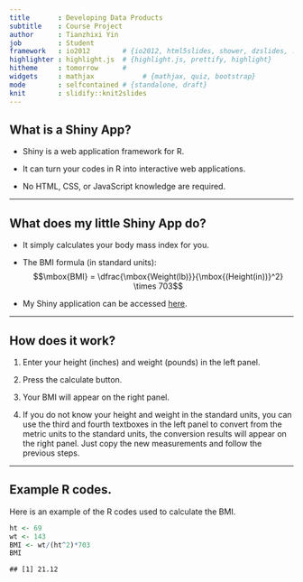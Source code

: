 ```yaml
---
title       : Developing Data Products
subtitle    : Course Project
author      : Tianzhixi Yin
job         : Student
framework   : io2012        # {io2012, html5slides, shower, dzslides, ...}
highlighter : highlight.js  # {highlight.js, prettify, highlight}
hitheme     : tomorrow      # 
widgets     : mathjax            # {mathjax, quiz, bootstrap}
mode        : selfcontained # {standalone, draft}
knit        : slidify::knit2slides
---
```


## What is a Shiny App?

- Shiny is a web application framework for R.

- It can turn your codes in R into interactive web applications.

- No HTML, CSS, or JavaScript knowledge are required.

---

## What does my little Shiny App do?

- It simply calculates your body mass index for you.

- The BMI formula (in standard units):
$$\mbox{BMI} = \dfrac{\mbox{Weight(lb)}}{\mbox{(Height(in))}^2} \times 703$$

- My Shiny application can be accessed [here](https://tianzhixi.shinyapps.io/DataProductsProject).

---

## How does it work?

1. Enter your height (inches) and weight (pounds) in the left panel.

2. Press the calculate button.

3. Your BMI will appear on the right panel.

4. If you do not know your height and weight in the standard units, you can use the third and fourth textboxes in the left panel to convert from the metric units to the standard units, the conversion results will appear on the right panel. Just copy the new measurements and follow the previous steps.

---

## Example R codes.
Here is an example of the R codes used to calculate the BMI.


```r
ht <- 69
wt <- 143
BMI <- wt/(ht^2)*703
BMI
```

```
## [1] 21.12
```
